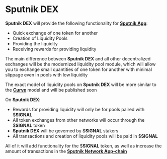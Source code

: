 # Sputnik DEX

**Sputnik DEX** will provide the following functionality for [**Sputnik App**](../sputnik-app/):&#x20;

* Quick exchange of one token for another&#x20;
* Creation of Liquidity Pools&#x20;
* Providing the liquidity&#x20;
* Receiving rewards for providing liquidity&#x20;

The main difference between **Sputnik DEX** and all other decentralized exchanges will be the modernized liquidity pool module, which will allow you to exchange small quantities of one token for another with minimal slippage even in pools with low liquidity&#x20;

The exact model of liquidity pools on **Sputnik DEX** will be more similar to the [**Curve**](https://resources.curve.fi/base-features/understanding-curve/#whitepaper) model and will be published soon&#x20;

On **Sputnik DEX**:&#x20;

* Rewards for providing liquidity will only be for pools paired with $**SIGNAL**&#x20;
* All token exchanges from other networks will occur through the $**SIGNAL** token&#x20;
* **Sputnik DEX** will be governed by $**SIGNAL** stakers&#x20;
* All transactions and creation of liquidity pools will be paid in $**SIGNAL**&#x20;

All of it will add functionality for the $**SIGNAL** token, as well as increase the amount of transactions in the [**Sputnik Network App-chain**](./)

